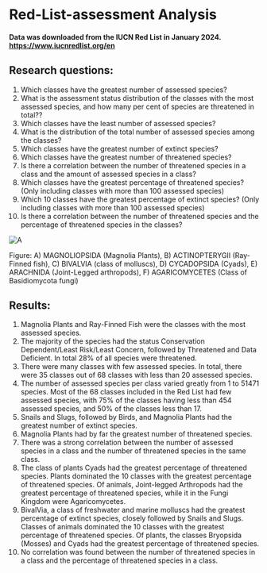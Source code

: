 # Red-List-assessment Analysis

#### Data was downloaded from the IUCN Red List in January 2024. https://www.iucnredlist.org/en

## Research questions:
1. Which classes have the greatest number of assessed species?
2. What is the assessment status distribution of the classes with the most assessed species, and how many per cent of species are threatened in total??
3. Which classes have the least number of assessed species? 
4. What is the distribution of  the total number of assessed species among the classes?
5. Which classes have the greatest number of extinct species?
6. Which classes have the greatest number of threatened species?
7. Is there a correlation between the number of threatened species in a class and the amount of assessed species in a class?
8. Which classes have the greatest percentage of threatened species? (Only including classes with more than 100 assessed species)
9. Which 10 classes have the greatest percentage of extinct species? (Only including classes with more than 100 assessed species)
10. Is there a correlation between the number of threatened species and the percentage of threatened species in the classes?


    


![A](https://github.com/ToriiX/Red-List-assessment-Analysis/assets/156717220/84b4dd68-d79e-40d7-bd30-4da4af6db2d6)

Figure: A) MAGNOLIOPSIDA (Magnolia Plants), B) ACTINOPTERYGII	(Ray-Finned fish), C) BIVALVIA (class of molluscs), D) CYCADOPSIDA (Cyads), E) ARACHNIDA (Joint-Legged arthropods), F) AGARICOMYCETES (Class of Basidiomycota fungi)
 


## Results:
1. Magnolia Plants and Ray-Finned Fish were the classes with the most assessed species. 
2. The majority of the species had the status Conservation Dependent/Least Risk/Least Concern, followed by Threatened and Data Deficient. In total 28% of all species were threatened.
3. There were many classes with few assessed species. In total, there were 35 classes out of 68 classes with less than 20 assessed species. 
4. The number of assessed species per class varied greatly from 1 to 51471 species.  Most of the 68 classes included in the Red List had few assessed species, with 75% of the classes having less than 454 assessed species, and 50% of the classes less than 17. 
5. Snails and Slugs, followed by Birds, and Magnolia Plants had the greatest number of extinct species.
6. Magnolia Plants had by far the greatest number of threatened species.
7. There was a strong correlation between the number of assessed species in a class and the number of threatened species in the same class. 
8. The class of plants Cyads had the greatest percentage of threatened species. Plants dominated the 10 classes with the greatest percentage of threatened species. Of animals, Joint-legged Arthropods had the greatest percentage of threatened species, while it in the Fungi Kingdom were Agaricomycetes. 
9. BivalVia, a class of freshwater and marine molluscs had the greatest percentage of extinct species, closely followed by Snails and Slugs.  Classes of animals dominated the 10 classes with the greatest percentage of threatened species.  Of plants, the classes Bryopsida (Mosses)	and Cyads had the greatest percentage of threatened species. 
10. No correlation was found between the number of threatened species in a class and the percentage of threatened species in a class. 
